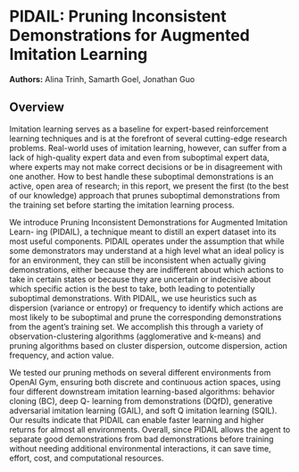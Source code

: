 # PIDAIL: Pruning Inconsistent Demonstrations for Augmented Imitation Learning

**Authors:** Alina Trinh, Samarth Goel, Jonathan Guo

## Overview

Imitation learning serves as a baseline for expert-based reinforcement learning techniques and is at the forefront of several cutting-edge research problems. Real-world uses of imitation learning, however, can suffer from a lack of high-quality expert data and even from suboptimal expert data, where experts may not make correct decisions or be in disagreement with one another. How to best handle these suboptimal demonstrations is an active, open area of research; in this report, we present the first (to the best of our knowledge) approach that prunes suboptimal demonstrations from the training set before starting the imitation learning process.


We introduce Pruning Inconsistent Demonstrations for Augmented Imitation Learn- ing (PIDAIL), a technique meant to distill an expert dataset into its most useful components. PIDAIL operates under the assumption that while some demonstrators may understand at a high level what an ideal policy is for an environment, they can still be inconsistent when actually giving demonstrations, either because they are indifferent about which actions to take in certain states or because they are uncertain or indecisive about which specific action is the best to take, both leading to potentially suboptimal demonstrations. With PIDAIL, we use heuristics such as dispersion (variance or entropy) or frequency to identify which actions are most likely to be suboptimal and prune the corresponding demonstrations from the agent’s training set. We accomplish this through a variety of observation-clustering algorithms (agglomerative and k-means) and pruning algorithms based on cluster dispersion, outcome dispersion, action frequency, and action value.


We tested our pruning methods on several different environments from OpenAI Gym, ensuring both discrete and continuous action spaces, using four different downstream imitation learning-based algorithms: behavior cloning (BC), deep Q- learning from demonstrations (DQfD), generative adversarial imitation learning (GAIL), and soft Q imitation learning (SQIL). Our results indicate that PIDAIL can enable faster learning and higher returns for almost all environments. Overall, since PIDAIL allows the agent to separate good demonstrations from bad demonstrations before training without needing additional environmental interactions, it can save time, effort, cost, and computational resources.

